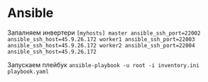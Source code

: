 # Ansible

Запалняем инвертери
`
[myhosts]
master ansible_ssh_port=22002 ansible_ssh_host=45.9.26.172
worker1 ansible_ssh_port=22003 ansible_ssh_host=45.9.26.172
worker2 ansible_ssh_port=22004 ansible_ssh_host=45.9.26.172
`

Запускаем плейбук 
`ansible-playbook -u root -i inventory.ini playbook.yaml`


